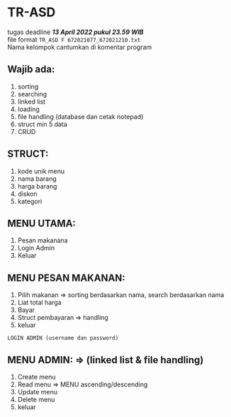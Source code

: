 # TR-ASD
tugas deadline ***13 April 2022 pukul 23.59 WIB***  
file format `TR_ASD F 672021077_672021210.txt`  
Nama kelompok cantumkan di komentar program
## Wajib ada:
1. sorting
1. searching
1. linked list
1. loading
1. file handling (database dan cetak notepad)
1. struct min 5 data
1. CRUD

## STRUCT:
1. kode unik menu 
1. nama barang
1. harga barang
1. diskon
1. kategori

## MENU UTAMA:
1. Pesan makanana
1. Login Admin
1. Keluar

## MENU PESAN MAKANAN:
1. Pilih makanan => sorting berdasarkan nama, search berdasarkan nama
1. Liat total harga
1. Bayar
1. Struct pembayaran => handling
1. keluar

`LOGIN ADMIN (username dan password)`

## MENU ADMIN: => (linked list & file handling)
1. Create menu
1. Read menu => MENU ascending/descending
1. Update menu
1. Delete menu
1. keluar
